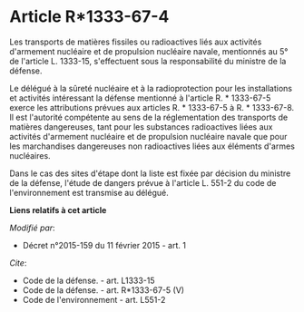 # Article R*1333-67-4

Les transports de matières fissiles ou radioactives liés aux activités d'armement nucléaire et de propulsion nucléaire
navale, mentionnés au 5° de l'article L. 1333-15, s'effectuent sous la responsabilité du ministre de la défense. 

Le délégué à la sûreté nucléaire et à la radioprotection pour les installations et activités intéressant la défense mentionné
à l'article R. * 1333-67-5 exerce les attributions prévues aux articles R. * 1333-67-5 à R. * 1333-67-8. Il est l'autorité
compétente au sens de la réglementation des transports de matières dangereuses, tant pour les substances radioactives liées
aux activités d'armement nucléaire et de propulsion nucléaire navale que pour les marchandises dangereuses non radioactives
liées aux éléments d'armes nucléaires. 

Dans le cas des sites d'étape dont la liste est fixée par décision du ministre de la défense, l'étude de dangers prévue à
l'article L. 551-2 du code de l'environnement est transmise au délégué.

**Liens relatifs à cet article**

_Modifié par_:

  - Décret n°2015-159 du 11 février 2015 - art. 1

_Cite_:

  - Code de la défense. - art. L1333-15
  - Code de la défense. - art. R*1333-67-5 (V)
  - Code de l'environnement - art. L551-2

